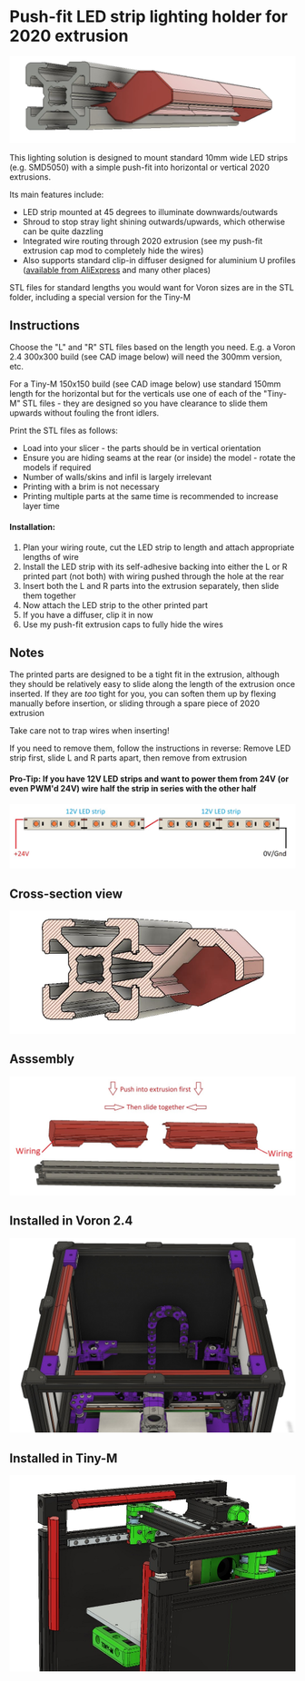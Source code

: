 # Push-fit LED strip lighting holder for 2020 extrusion

![Angle 1](./img/angle1.jpg)

This lighting solution is designed to mount standard 10mm wide LED strips (e.g. SMD5050) with a simple push-fit into horizontal or vertical 2020 extrusions.

Its main features include:

* LED strip mounted at 45 degrees to illuminate downwards/outwards
* Shroud to stop stray light shining outwards/upwards, which otherwise can be quite dazzling
* Integrated wire routing through 2020 extrusion (see my push-fit extrusion cap mod to completely hide the wires)
* Also supports standard clip-in diffuser designed for aluminium U profiles ([available from AliExpress](https://www.aliexpress.com/item/4001233527740.html) and many other places)

STL files for standard lengths you would want for Voron sizes are in the STL folder, including a special version for the Tiny-M

## Instructions

Choose the "L" and "R" STL files based on the length you need. E.g. a Voron 2.4 300x300 build (see CAD image below) will need the 300mm version, etc.

For a Tiny-M 150x150 build (see CAD image below) use standard 150mm length for the horizontal but for the verticals use one of each of the "Tiny-M" STL files - they are designed so you have clearance to slide them upwards without fouling the front idlers.

Print the STL files as follows:

* Load into your slicer - the parts should be in vertical orientation
* Ensure you are hiding seams at the rear (or inside) the model - rotate the models if required
* Number of walls/skins and infil is largely irrelevant
* Printing with a brim is not necessary
* Printing multiple parts at the same time is recommended to increase layer time

#### Installation:

1. Plan your wiring route, cut the LED strip to length and attach appropriate lengths of wire
1. Install the LED strip with its self-adhesive backing into either the L or R printed part (not both) with wiring pushed through the hole at the rear
1. Insert both the L and R parts into the extrusion separately, then slide them together
1. Now attach the LED strip to the other printed part
1. If you have a diffuser, clip it in now
1. Use my push-fit extrusion caps to fully hide the wires

## Notes

The printed parts are designed to be a tight fit in the extrusion, although they should be relatively easy to slide along the length of the extrusion once inserted. If they are *too* tight for you, you can soften them up by flexing manually before insertion, or sliding through a spare piece of 2020 extrusion

Take care not to trap wires when inserting!

If you need to remove them, follow the instructions in reverse: Remove LED strip first, slide L and R parts apart, then remove from extrusion

#### Pro-Tip: If you have 12V LED strips and want to power them from 24V (or even PWM'd 24V) wire half the strip in series with the other half

![Wiring](./img/wiring.jpg)

## Cross-section view

![Cross Section](./img/section.jpg)

## Asssembly

![Assembly](./img/assembly.jpg)

## Installed in Voron 2.4

![Voron2.4](./img/installedin2.4.jpg)

## Installed in Tiny-M

![Tiny-M](./img/installedintinym.jpg)
